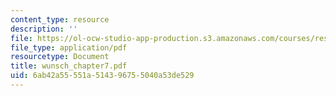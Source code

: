 ```yaml
---
content_type: resource
description: ''
file: https://ol-ocw-studio-app-production.s3.amazonaws.com/courses/res-12-000-evolution-of-physical-oceanography-spring-2007/6ab42a55551a514396755040a53de529_wunsch_chapter7.pdf
file_type: application/pdf
resourcetype: Document
title: wunsch_chapter7.pdf
uid: 6ab42a55-551a-5143-9675-5040a53de529
---
```

